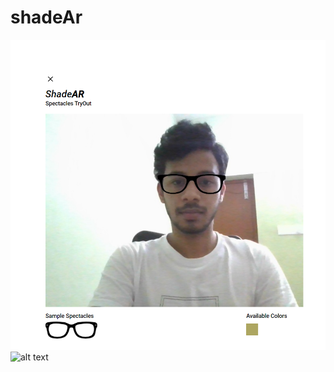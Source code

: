 # shadeAr
![alt text](https://github.com/imabhijith25/shadeAr/blob/master/s1.png?raw=true)
![alt text](https://github.com/imabhijith25/shadeAr/blob/master/s2.png?raw=true)
